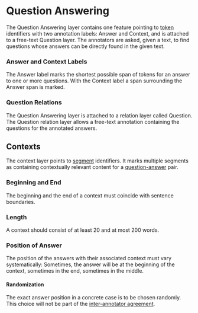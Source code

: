 # Question Answering
The Question Answering layer contains one feature pointing to [token](token.md) identifiers with two annotation labels: Answer and Context, and is attached to a free-text Question layer. The annotators are asked, given a text, to find questions whose answers can be directly found in the given text.

### Answer and Context Labels 
The Answer label marks the shortest possible span of tokens for an answer to one or more questions. With the Context label a span surrounding the Answer span is marked.

### Question Relations
The Question Answering layer is attached to a relation layer called Question. The Question relation layer allows a free-text annotation containing the questions for the annotated answers.

## Contexts
The context layer points to [segment](./segment.md) identifiers. It marks multiple segments as containing contextually relevant content for a [question-answer](./question_answering.md) pair. 
### Beginning and End
The beginning and the end of a context must coincide with sentence boundaries.
### Length
A context should consist of at least 20 and at most 200 words.
### Position of Answer
The position of the answers with their associated context must vary systematically: Sometimes, the answer will be at the beginning of the context, sometimes in the end, sometimes in the middle.
#### Randomization
The exact answer position in a concrete case is to be chosen randomly. This choice will not be part of the [inter-annotator agreement](../inter_annotator_agreement.md).

 
